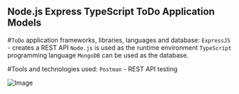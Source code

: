 ## Node.js Express TypeScript ToDo Application Models

#`ToDo` application frameworks, libraries, languages and database:
`ExpressJS` - creates a REST API
`Node.js` is used as the runtime environment
`TypeScript` programming language
`MongoDB` can be used as the database.

#Tools and technologies used:
`Postman` - REST API testing

![Image](../imgs/Screenshot%202023-12-11%20at%202.05.37%20PM.png)
